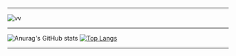 --------------------------------------------------------------------------

![vv](https://user-images.githubusercontent.com/94312066/154680124-69daff5d-4778-49f9-a60c-a871d3cbf793.gif)


---------------------------------------------------------------------------

![Anurag's GitHub stats](https://github-readme-stats.vercel.app/api?username=Jerv-exe&theme=dark&show_icons=true)
[![Top Langs](https://github-readme-stats.vercel.app/api/top-langs/?username=jerv-exe&layout=compact&theme=dark&show_icons=true)](https://github.com/anuraghazra/github-readme-stats)

----------------------------------------------------------------------------- 
